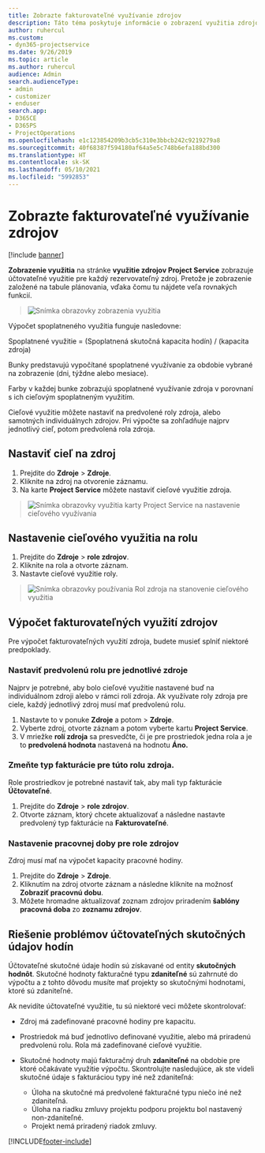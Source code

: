 ```yaml
---
title: Zobrazte fakturovateľné využívanie zdrojov
description: Táto téma poskytuje informácie o zobrazení využitia zdrojov.
author: ruhercul
ms.custom:
- dyn365-projectservice
ms.date: 9/26/2019
ms.topic: article
ms.author: ruhercul
audience: Admin
search.audienceType:
- admin
- customizer
- enduser
search.app:
- D365CE
- D365PS
- ProjectOperations
ms.openlocfilehash: e1c123854209b3cb5c310e3bbcb242c9219279a8
ms.sourcegitcommit: 40f68387f594180af64a5e5c748b6efa188bd300
ms.translationtype: HT
ms.contentlocale: sk-SK
ms.lasthandoff: 05/10/2021
ms.locfileid: "5992853"
---
```

# <a name="view-chargeable-utilization-for-resources"></a>Zobrazte fakturovateľné využívanie zdrojov

[!include [banner](../includes/psa-now-project-operations.md)]
 
**Zobrazenie využitia** na stránke **využitie zdrojov Project Service** zobrazuje účtovateľné využitie pre každý rezervovateľný zdroj. Pretože je zobrazenie založené na tabule plánovania, vďaka čomu tu nájdete veľa rovnakých funkcií.

> ![Snímka obrazovky zobrazenia využitia](media/FAQ-utilization-1.png)
 

Výpočet spoplatneného využitia funguje nasledovne:

   Spoplatnené využitie = (Spoplatnená skutočná kapacita hodín) / (kapacita zdroja)

Bunky predstavujú vypočítané spoplatnené využívanie za obdobie vybrané na zobrazenie (dni, týždne alebo mesiace).

Farby v každej bunke zobrazujú spoplatnené využívanie zdroja v porovnaní s ich cieľovým spoplatneným využitím. 

Cieľové využitie môžete nastaviť na predvolené roly zdroja, alebo samotných individuálnych zdrojov. Pri výpočte sa zohľadňuje najprv jednotlivý cieľ, potom predvolená rola zdroja.

## <a name="set-target-on-a-resource"></a>Nastaviť cieľ na zdroj

1. Prejdite do **Zdroje** \> **Zdroje**. 
2. Kliknite na zdroj na otvorenie záznamu. 
3. Na karte **Project Service** môžete nastaviť cieľové využitie zdroja.

> ![Snímka obrazovky využitia karty Project Service na nastavenie cieľového využívania](media/FAQ-utilization-2.png)
 
## <a name="set-target-utilization-on-a-role"></a>Nastavenie cieľového využitia na rolu

1. Prejdite do **Zdroje** \> **role zdrojov**. 
2. Kliknite na rola a otvorte záznam. 
3. Nastavte cieľové využitie roly.

> ![Snímka obrazovky používania Rol zdroja na stanovenie cieľového využitia](media/FAQ-utilization-3.png)
 
## <a name="calculate-chargeable-utilization-for-a-resource"></a>Výpočet fakturovateľných využití zdrojov

Pre výpočet fakturovateľných využití zdroja, budete musieť splniť niektoré predpoklady. 

### <a name="set-default-role-for-individual-resource"></a>Nastaviť predvolenú rolu pre jednotlivé zdroje

Najprv je potrebné, aby bolo cieľové využitie nastavené buď na individuálnom zdroji alebo v rámci rolí zdroja. Ak využívate roly zdroja pre ciele, každý jednotlivý zdroj musí mať predvolenú rolu. 

1. Nastavte to v ponuke **Zdroje** a potom \> **Zdroje**. 
2. Vyberte zdroj, otvorte záznam a potom vyberte kartu **Project Service**. 
3. V mriežke **rolí zdroja** sa presvedčte, či je pre prostriedok jedna rola a je to **predvolená hodnota** nastavená na hodnotu **Áno.**
 
### <a name="change-billing-type-for-resource-role"></a>Zmeňte typ fakturácie pre túto rolu zdroja.

Role prostriedkov je potrebné nastaviť tak, aby mali typ fakturácie **Účtovateľné**. 

1. Prejdite do **Zdroje** \> **role zdrojov**. 
2. Otvorte záznam, ktorý chcete aktualizovať a následne nastavte predvolený typ fakturácie na **Fakturovateľné**.

### <a name="set-working-hours-for-resource-role"></a>Nastavenie pracovnej doby pre role zdrojov
 
Zdroj musí mať na výpočet kapacity pracovné hodiny. 

1. Prejdite do **Zdroje** \> **Zdroje**. 
2. Kliknutím na zdroj otvorte záznam a následne kliknite na možnosť **Zobraziť pracovnú dobu**. 
3. Môžete hromadne aktualizovať zoznam zdrojov priradením **šablóny pracovná doba** zo **zoznamu zdrojov**.

## <a name="troubleshooting-chargeable-actual-hours"></a>Riešenie problémov účtovateľných skutočných údajov hodín

Účtovateľné skutočné údaje hodín sú získavané od entity **skutočných hodnôt**. Skutočné hodnoty fakturačné typu **zdaniteľné** sú zahrnuté do výpočtu a z tohto dôvodu musíte mať projekty so skutočnými hodnotami, ktoré sú zdaniteľné.

Ak nevidíte účtovateľné využitie, tu sú niektoré veci môžete skontrolovať:

- Zdroj má zadefinované pracovné hodiny pre kapacitu.
- Prostriedok má buď jednotlivo definované využitie, alebo má priradenú predvolenú rolu. Rola má zadefinované cieľové využitie.
- Skutočné hodnoty majú fakturačný druh **zdaniteľné** na obdobie pre ktoré očakávate využitie výpočtu. Skontrolujte nasledujúce, ak ste videli skutočné údaje s fakturáciou typy iné než zdaniteľná:

  - Úloha na skutočné má predvolené fakturačné typu niečo iné než zdaniteľná.
  - Úloha na riadku zmluvy projektu podporu projektu bol nastavený non-zdaniteľné.
  - Projekt nemá priradený riadok zmluvy.



[!INCLUDE[footer-include](../includes/footer-banner.md)]